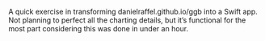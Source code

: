 A quick exercise in transforming danielraffel.github.io/ggb into a Swift app. Not planning to perfect all the charting details, but it’s functional for the most part considering this was done in under an hour.
